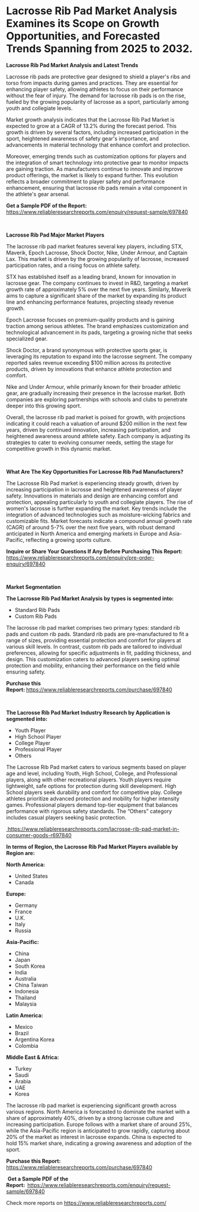 <p><h1>Lacrosse Rib Pad Market Analysis Examines its Scope on Growth Opportunities, and Forecasted Trends Spanning from 2025 to 2032.</h1></p><p><strong>Lacrosse Rib Pad Market Analysis and Latest Trends</strong></p>
<p><p>Lacrosse rib pads are protective gear designed to shield a player's ribs and torso from impacts during games and practices. They are essential for enhancing player safety, allowing athletes to focus on their performance without the fear of injury. The demand for lacrosse rib pads is on the rise, fueled by the growing popularity of lacrosse as a sport, particularly among youth and collegiate levels.</p><p>Market growth analysis indicates that the Lacrosse Rib Pad Market is expected to grow at a CAGR of 13.2% during the forecast period. This growth is driven by several factors, including increased participation in the sport, heightened awareness of safety gear's importance, and advancements in material technology that enhance comfort and protection. </p><p>Moreover, emerging trends such as customization options for players and the integration of smart technology into protective gear to monitor impacts are gaining traction. As manufacturers continue to innovate and improve product offerings, the market is likely to expand further. This evolution reflects a broader commitment to player safety and performance enhancement, ensuring that lacrosse rib pads remain a vital component in the athlete's gear arsenal.</p></p>
<p><strong>Get a Sample PDF of the Report:&nbsp;</strong> <a href="https://www.reliableresearchreports.com/enquiry/request-sample/697840?utm_campaign=3557&utm_medium=2&utm_source=Github&utm_content=ia&utm_term=23032025&utm_id=lacrosse-rib-pad">https://www.reliableresearchreports.com/enquiry/request-sample/697840</a></p>
<p>&nbsp;</p>
<p><strong>Lacrosse Rib Pad Major Market Players</strong></p>
<p><p>The lacrosse rib pad market features several key players, including STX, Maverik, Epoch Lacrosse, Shock Doctor, Nike, Under Armour, and Captain Lax. This market is driven by the growing popularity of lacrosse, increased participation rates, and a rising focus on athlete safety.</p><p>STX has established itself as a leading brand, known for innovation in lacrosse gear. The company continues to invest in R&D, targeting a market growth rate of approximately 5% over the next five years. Similarly, Maverik aims to capture a significant share of the market by expanding its product line and enhancing performance features, projecting steady revenue growth.</p><p>Epoch Lacrosse focuses on premium-quality products and is gaining traction among serious athletes. The brand emphasizes customization and technological advancement in its pads, targeting a growing niche that seeks specialized gear.</p><p>Shock Doctor, a brand synonymous with protective sports gear, is leveraging its reputation to expand into the lacrosse segment. The company reported sales revenue exceeding $100 million across its protective products, driven by innovations that enhance athlete protection and comfort.</p><p>Nike and Under Armour, while primarily known for their broader athletic gear, are gradually increasing their presence in the lacrosse market. Both companies are exploring partnerships with schools and clubs to penetrate deeper into this growing sport.</p><p>Overall, the lacrosse rib pad market is poised for growth, with projections indicating it could reach a valuation of around $200 million in the next few years, driven by continued innovation, increasing participation, and heightened awareness around athlete safety. Each company is adjusting its strategies to cater to evolving consumer needs, setting the stage for competitive growth in this dynamic market.</p></p>
<p>&nbsp;</p>
<p><strong>What Are The Key Opportunities For Lacrosse Rib Pad Manufacturers?</strong></p>
<p><p>The Lacrosse Rib Pad market is experiencing steady growth, driven by increasing participation in lacrosse and heightened awareness of player safety. Innovations in materials and design are enhancing comfort and protection, appealing particularly to youth and collegiate players. The rise of women's lacrosse is further expanding the market. Key trends include the integration of advanced technologies such as moisture-wicking fabrics and customizable fits. Market forecasts indicate a compound annual growth rate (CAGR) of around 5-7% over the next five years, with robust demand anticipated in North America and emerging markets in Europe and Asia-Pacific, reflecting a growing sports culture.</p></p>
<p><strong>Inquire or Share Your Questions If Any Before Purchasing This Report:</strong> <a href="https://www.reliableresearchreports.com/enquiry/pre-order-enquiry/697840?utm_campaign=3557&utm_medium=2&utm_source=Github&utm_content=ia&utm_term=23032025&utm_id=lacrosse-rib-pad">https://www.reliableresearchreports.com/enquiry/pre-order-enquiry/697840</a></p>
<p>&nbsp;</p>
<p><strong>Market Segmentation</strong></p>
<p><strong>The Lacrosse Rib Pad Market Analysis by types is segmented into:</strong></p>
<p><ul><li>Standard Rib Pads</li><li>Custom Rib Pads</li></ul></p>
<p><p>The lacrosse rib pad market comprises two primary types: standard rib pads and custom rib pads. Standard rib pads are pre-manufactured to fit a range of sizes, providing essential protection and comfort for players at various skill levels. In contrast, custom rib pads are tailored to individual preferences, allowing for specific adjustments in fit, padding thickness, and design. This customization caters to advanced players seeking optimal protection and mobility, enhancing their performance on the field while ensuring safety.</p></p>
<p><strong>Purchase this Report:&nbsp;</strong><a href="https://www.reliableresearchreports.com/purchase/697840?utm_campaign=3557&utm_medium=2&utm_source=Github&utm_content=ia&utm_term=23032025&utm_id=lacrosse-rib-pad">https://www.reliableresearchreports.com/purchase/697840</a></p>
<p>&nbsp;</p>
<p><strong>The Lacrosse Rib Pad Market Industry Research by Application is segmented into:</strong></p>
<p><ul><li>Youth Player</li><li>High School Player</li><li>College Player</li><li>Professional Player</li><li>Others</li></ul></p>
<p><p>The Lacrosse Rib Pad market caters to various segments based on player age and level, including Youth, High School, College, and Professional players, along with other recreational players. Youth players require lightweight, safe options for protection during skill development. High School players seek durability and comfort for competitive play. College athletes prioritize advanced protection and mobility for higher intensity games. Professional players demand top-tier equipment that balances performance with rigorous safety standards. The “Others” category includes casual players seeking basic protection.</p></p>
<p><a href="https://www.reliableresearchreports.com/lacrosse-rib-pad-market-in-consumer-goods-r697840?utm_campaign=3557&utm_medium=2&utm_source=Github&utm_content=ia&utm_term=23032025&utm_id=lacrosse-rib-pad">&nbsp;https://www.reliableresearchreports.com/lacrosse-rib-pad-market-in-consumer-goods-r697840</a></p>
<p><strong>In terms of Region, the Lacrosse Rib Pad Market Players available by Region are:</strong></p>
<p>
    <p> <strong> North America: </strong>
        <ul>
            <li>United States</li>
            <li>Canada</li>
        </ul>
        </p> 
    <p> <strong> Europe: </strong>
        <ul>
            <li>Germany</li>
            <li>France</li>
            <li>U.K.</li>
            <li>Italy</li>
            <li>Russia</li>
        </ul>
        </p> 
    <p> <strong> Asia-Pacific: </strong>
        <ul>
            <li>China</li>
            <li>Japan</li>
            <li>South Korea</li>
            <li>India</li>
            <li>Australia</li>
            <li>China Taiwan</li>
            <li>Indonesia</li>
            <li>Thailand</li>
            <li>Malaysia</li>
        </ul>
        </p> 
    <p> <strong> Latin America: </strong>
        <ul>
            <li>Mexico</li>
            <li>Brazil</li>
            <li>Argentina Korea</li>
            <li>Colombia</li>
        </ul>
        </p> 
    <p> <strong> Middle East & Africa: </strong>
        <ul>
            <li>Turkey</li>
            <li>Saudi</li>
            <li>Arabia</li>
            <li>UAE</li>
            <li>Korea</li>
        </ul>
    </p>
    </p>
<p><p>The lacrosse rib pad market is experiencing significant growth across various regions. North America is forecasted to dominate the market with a share of approximately 40%, driven by a strong lacrosse culture and increasing participation. Europe follows with a market share of around 25%, while the Asia-Pacific region is anticipated to grow rapidly, capturing about 20% of the market as interest in lacrosse expands. China is expected to hold 15% market share, indicating a growing awareness and adoption of the sport.</p></p>
<p><strong>Purchase this Report: </strong><a href="https://www.reliableresearchreports.com/purchase/697840?utm_campaign=3557&utm_medium=2&utm_source=Github&utm_content=ia&utm_term=23032025&utm_id=lacrosse-rib-pad">https://www.reliableresearchreports.com/purchase/697840</a></p>
<p>&nbsp;<strong>Get a Sample PDF of the Report:&nbsp;&nbsp;</strong><a href="https://www.reliableresearchreports.com/enquiry/request-sample/697840?utm_campaign=3557&utm_medium=2&utm_source=Github&utm_content=ia&utm_term=23032025&utm_id=lacrosse-rib-pad">https://www.reliableresearchreports.com/enquiry/request-sample/697840</a></p>
<p><strong></strong></p>
<p>Check more reports on <a href="https://www.reliableresearchreports.com/?utm_campaign=3557&utm_medium=2&utm_source=Github&utm_content=ia&utm_term=23032025&utm_id=lacrosse-rib-pad">https://www.reliableresearchreports.com/</a></p>